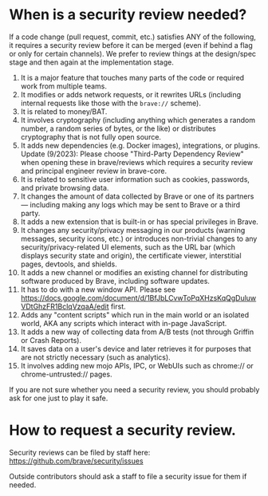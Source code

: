 # When is a security review needed?

If a code change (pull request, commit, etc.) satisfies ANY of the following, it requires a security review before it can be merged (even if behind a flag or only for certain channels). We prefer to review things at the design/spec stage and then again at the implementation stage.

1. It is a major feature that touches many parts of the code or required work from multiple teams.
2. It modifies or adds network requests, or it rewrites URLs (including internal requests like those with the `brave://` scheme).
3. It is related to money/BAT.
4. It involves cryptography (including anything which generates a random number, a random series of bytes, or the like) or distributes cryptography that is not fully open source.
5. It adds new dependencies (e.g. Docker images), integrations, or plugins. Update (9/2023): Please choose "Third-Party Dependency Review" when opening these in brave/reviews which requires a security review and principal engineer review in brave-core.
6. It is related to sensitive user information such as cookies, passwords, and private browsing data.
7. It changes the amount of data collected by Brave or one of its partners  — including making any logs which may be sent to Brave or a third party.
8. It adds a new extension that is built-in or has special privileges in Brave.
9. It changes any security/privacy messaging in our products (warning messages, security icons, etc.) or introduces non-trivial changes to any security/privacy-related UI elements, such as the URL bar (which displays security state and origin), the certificate viewer, interstitial pages, devtools, and shields.
10. It adds a new channel or modifies an existing channel for distributing software produced by Brave, including software updates.
11. It has to do with a new window API. Please see https://docs.google.com/document/d/1BfJbLCvwToPqXHzsKqQgDuluwVDtGhzFR1BclqVzqaA/edit first.
12. Adds any "content scripts" which run in the main world or an isolated world, AKA any scripts which interact with in-page JavaScript.
13. It adds a new way of collecting data from A/B tests (not through Griffin or Crash Reports).
14. It saves data on a user's device and later retrieves it for purposes that are not strictly necessary (such as analytics).
15. It involves adding new mojo APIs, IPC, or WebUIs such as chrome:// or chrome-untrusted:// pages.

If you are not sure whether you need a security review, you should probably ask for one just to play it safe.

# How to request a security review.

Security reviews can be filed by staff here: https://github.com/brave/security/issues

Outside contributors should ask a staff to file a security issue for them if needed.